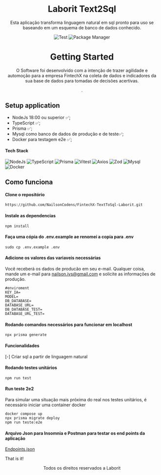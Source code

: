 <h1 align="center">
  Laborit Text2Sql
</h1>

<p align="center">Esta aplicação transforma linguagem natural em sql pronto para uso se baseando em um esquema de banco de dados conhecido.</p>

<div align="center" dir="auto">

 ![Test](https://img.shields.io/static/v1?style=flat-square&logo=vitest&logoColor=white&label=Tested%20Vitest&message=0.34.4&color=6E9610) ![Package Manager](https://img.shields.io/static/v1?style=flat-square&logo=npm&logoColor=white&label=Npm&message=1.22.19&color=C11B1A)

</div>

<h1 align="center"> Getting Started</h1> 

<p align="center">O Software foi desenvolvido com a intenção de trazer agilidade e automoção para a empresa FintechX na coleta de dados e indicadores da sua base de dados para tomadas de decisões acertivas.</P>

<p align="center">
.</p>



## Setup application

- NodeJs 18:00 ou superior ✅;
- TypeScript ✅;
- Prisma ✅;
- Mysql como banco de dados de produção e de teste✅;
- Docker para testagem e2e ✅;

#### Tech Stack

![NodeJs](https://img.shields.io/badge/Node.js-43853D?style=for-the-badge&logo=node.js&logoColor=white) ![TypeScript](https://img.shields.io/badge/TypeScript-007ACC?style=for-the-badge&logo=typescript&logoColor=white) ![Prisma](https://img.shields.io/badge/Prisma-11394E?style=for-the-badge&logo=prisma&logoColor=white) ![Vitest](https://img.shields.io/badge/Vitest-70961E?style=for-the-badge&logo=vitest&logoColor=white) ![Axios](https://img.shields.io/badge/Axios-813F90?style=for-the-badge&logo=axios&logoColor=white) ![Zod](https://img.shields.io/badge/Zod-264B7E?style=for-the-badge&logo=zod&logoColor=white) ![Mysql](https://img.shields.io/badge/MySql-F7A017?style=for-the-badge&logo=mysql&logoColor=00516A) ![Docker](https://img.shields.io/badge/Docker-2496ED?style=for-the-badge&logo=docker&logoColor=white) 



## Como funciona

#### Clone o repositório

```
https://github.com/NailsonCodens/FintechX-TextToSql-Laborit.git
```

#### Instale as dependencias

```
npm install
```

#### Faça uma cópia do .env.example ae renomei a copia para .env

```
sudo cp .env.example .env
```

#### Adicione os valores das variaveis necessárias
Você receberá os dados de producão em seu e-mail. Qualquer coisa, mande um e-mail para nailson.ivs@gmail.com e solicite as informações de produção.
```
#enviroment
KEY_IA=
MODEL=
DB_DATABASE=
DATABASE_URL=
DB_DATABASE_TEST=
DATABASE_URL_TEST=
```

#### Rodando comandos necessários para funcionar em localhost

```
npx prisma generate 

```

#### Funcionalidades

[-] Criar sql a partir de linguagem natural

#### Rodando testes unitários

```
npm run test
```

#### Run teste 2e2
Para simular uma situação mais próxima do real nos testes unitários, é necessário iniciar uma container docker

```
docker compose up
npx prisma migrate deploy
npm run teste:e2e
```

#### Arquivo Json para Insomnia e Postman para testar os end points da aplicação

<a href="https://github.com/NailsonCodens/FintechX-TextToSql-Laborit/blob/main/laborit_test_insomnia.json" target="_blank">Endpoints.json</a>

That is it! 

<p align="center">Todos os direitos reservados a Laborit</p>